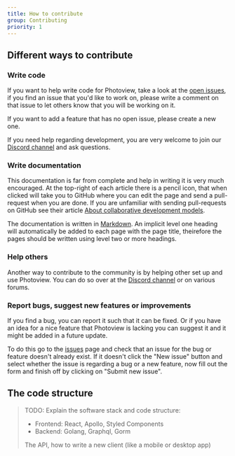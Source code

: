 ```yaml
---
title: How to contribute
group: Contributing
priority: 1
---
```


## Different ways to contribute

### Write code

If you want to help write code for Photoview, take a look at the [open issues](https://github.com/photoview/photoview/issues),
if you find an issue that you'd like to work on, please write a comment on that issue to let others know that you will be working on it.

If you want to add a feature that has no open issue, please create a new one.

If you need help regarding development, you are very welcome to join our [Discord channel](https://discord.gg/jQ392948u9) and ask questions.

### Write documentation

This documentation is far from complete and help in writing it is very much encouraged.
At the top-right of each article there is a pencil icon, that when clicked will take you to GitHub where you can edit the page and send a pull-request when you are done.
If you are unfamiliar with sending pull-requests on GitHub see their article [About collaborative development models](https://docs.github.com/en/github/collaborating-with-pull-requests/getting-started/about-collaborative-development-models).

The documentation is written in [Markdown](https://guides.github.com/features/mastering-markdown/).
An implicit level one heading will automatically be added to each page with the page title, theirefore the pages should be written using level two or more headings.

### Help others

Another way to contribute to the community is by helping other set up and use Photoview.
You can do so over at the [Discord channel](https://discord.gg/jQ392948u9) or on various forums.

### Report bugs, suggest new features or improvements

If you find a bug, you can report it such that it can be fixed.
Or if you have an idea for a nice feature that Photoview is lacking you can suggest it and it might be added in a future update.

To do this go to the [issues](https://github.com/photoview/photoview/issues) page and check that an issue for the bug or feature doesn't already exist.
If it doesn't click the "New issue" button and select whether the issue is regarding a bug or a new feature, now fill out the form and finish off by clicking on "Submit new issue".

## The code structure

> TODO: Explain the software stack and code structure:
>
> - Frontend: React, Apollo, Styled Components
> - Backend: Golang, Graphql, Gorm
>
> The API, how to write a new client (like a mobile or desktop app)
